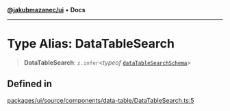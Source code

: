 [**@jakubmazanec/ui**](../README.md) • **Docs**

---

# Type Alias: DataTableSearch

> **DataTableSearch**: `z.infer`\<_typeof_
> [`dataTableSearchSchema`](../variables/dataTableSearchSchema.md)\>

## Defined in

[packages/ui/source/components/data-table/DataTableSearch.ts:5](https://github.com/jakubmazanec/tools/blob/e8e1a063ee4a3ba5413ab6c19f760853c220a8ce/packages/ui/source/components/data-table/DataTableSearch.ts#L5)
